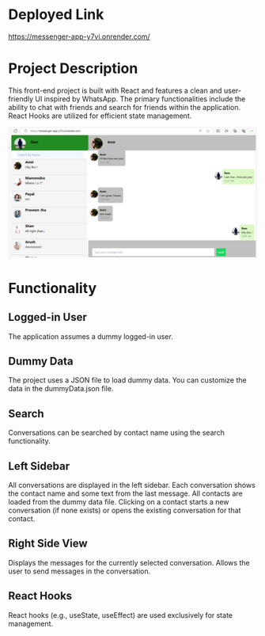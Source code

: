 # Deployed Link
https://messenger-app-y7vi.onrender.com/


# Project Description

This front-end project is built with React and features a clean and user-friendly UI inspired by WhatsApp. The primary functionalities include the ability to chat with friends and search for friends within the application. React Hooks are utilized for efficient state management.

![Chat App Screenshot](chatAppscreenshot.png)



# Functionality
## Logged-in User
The application assumes a dummy logged-in user.

## Dummy Data
The project uses a JSON file to load dummy data. You can customize the data in the dummyData.json file.

## Search
Conversations can be searched by contact name using the search functionality.

## Left Sidebar
All conversations are displayed in the left sidebar.
Each conversation shows the contact name and some text from the last message.
All contacts are loaded from the dummy data file.
Clicking on a contact starts a new conversation (if none exists) or opens the existing conversation for that contact.

## Right Side View
Displays the messages for the currently selected conversation.
Allows the user to send messages in the conversation.

## React Hooks
React hooks (e.g., useState, useEffect) are used exclusively for state management.
